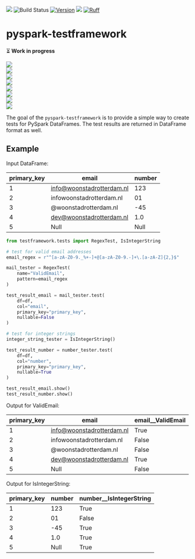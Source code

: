 ![](https://img.shields.io/pypi/pyversions/pyspark-testframework)
![Build Status](https://github.com/woonstadrotterdam/pyspark-testframework/actions/workflows/cicd.yml/badge.svg)
[![Version](https://img.shields.io/pypi/v/pyspark-testframework)](https://pypi.org/project/pyspark-testframework/)
![](https://img.shields.io/github/license/woonstadrotterdam/pyspark-testframework)
[![Ruff](https://img.shields.io/endpoint?url=https://raw.githubusercontent.com/astral-sh/ruff/main/assets/badge/v2.json)](https://github.com/astral-sh/ruff)

# pyspark-testframework

⏳ **Work in progress**

![](https://progress-bar.dev/100/?title=RegexTest&width=120)  
![](https://progress-bar.dev/100/?title=IsIntegerString&width=83)  
![](https://progress-bar.dev/100/?title=ValidNumericRange&width=72)  
![](https://progress-bar.dev/100/?title=ValidCategory&width=95)  
![](https://progress-bar.dev/100/?title=CorrectValue&width=102)  
![](https://progress-bar.dev/50/?title=ValidEmail&width=113)  
![](https://progress-bar.dev/0/?title=ContainsValue&width=95)  
![](<https://progress-bar.dev/0/?title=(...)&width=145>)

The goal of the `pyspark-testframework` is to provide a simple way to create tests for PySpark DataFrames. The test results are returned in DataFrame format as well.

## Example

Input DataFrame:

| primary_key | email                     | number |
| ----------- | ------------------------- | ------ |
| 1           | info@woonstadrotterdam.nl | 123    |
| 2           | infowoonstadrotterdam.nl  | 01     |
| 3           | @woonstadrotterdam.nl     | -45    |
| 4           | dev@woonstadrotterdam.nl  | 1.0    |
| 5           | Null                      | Null   |

```python
from testframework.tests import RegexTest, IsIntegerString

# test for valid email addresses
email_regex = r"^[a-zA-Z0-9._%+-]+@[a-zA-Z0-9.-]+\.[a-zA-Z]{2,}$"

mail_tester = RegexTest(
    name="ValidEmail",
    pattern=email_regex
)

test_result_email = mail_tester.test(
    df=df,
    col="email",
    primary_key="primary_key",
    nullable=False
)

# test for integer strings
integer_string_tester = IsIntegerString()

test_result_number = number_tester.test(
    df=df,
    col="number",
    primary_key="primary_key",
    nullable=True
)

test_result_email.show()
test_result_number.show()
```

Output for ValidEmail:

| primary_key | email                     | email\_\_ValidEmail |
| ----------- | ------------------------- | ------------------- |
| 1           | info@woonstadrotterdam.nl | True                |
| 2           | infowoonstadrotterdam.nl  | False               |
| 3           | @woonstadrotterdam.nl     | False               |
| 4           | dev@woonstadrotterdam.nl  | True                |
| 5           | Null                      | False               |

Output for IsIntegerString:

| primary_key | number | number\_\_IsIntegerString |
| ----------- | ------ | ------------------------- |
| 1           | 123    | True                      |
| 2           | 01     | False                     |
| 3           | -45    | True                      |
| 4           | 1.0    | True                      |
| 5           | Null   | True                      |
